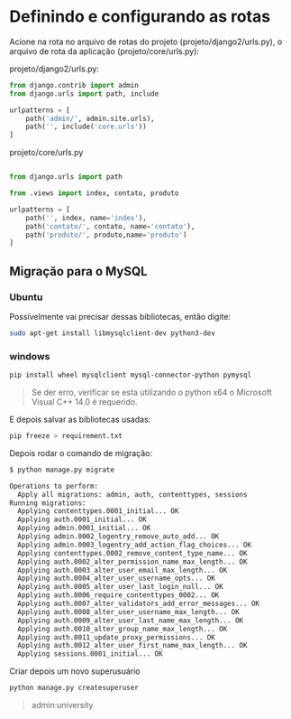#  Definindo e configurando as rotas

Acione na rota no arquivo de rotas do projeto (projeto/django2/urls.py), 
o arquivo de rota da aplicação (projeto/core/urls.py):

projeto/django2/urls.py:

```python
from django.contrib import admin
from django.urls import path, include

urlpatterns = [
    path('admin/', admin.site.urls),
    path('', include('core.urls'))
]

``` 

projeto/core/urls.py

```python

from django.urls import path

from .views import index, contato, produto

urlpatterns = [
    path('', index, name='index'),
    path('contato/', contato, name='contato'),
    path('produto/', produto,name='produto')
]

 ``` 

## Migração para o MySQL


### Ubuntu

Possívelmente vai precisar dessas bibliotecas, então digite:

```bash
sudo apt-get install libmysqlclient-dev python3-dev
```

### windows

```bash
pip install wheel mysqlclient mysql-connector-python pymysql
```

> Se der erro, verificar se esta utilizando o python x64
> o Microsoft Visual C++ 14.0 é requerido.

E depois salvar as bibliotecas usadas:

```bash
pip freeze > requirement.txt
```

Depois rodar o comando de migração:

```bash
$ python manage.py migrate

Operations to perform:
  Apply all migrations: admin, auth, contenttypes, sessions
Running migrations:
  Applying contenttypes.0001_initial... OK
  Applying auth.0001_initial... OK
  Applying admin.0001_initial... OK
  Applying admin.0002_logentry_remove_auto_add... OK
  Applying admin.0003_logentry_add_action_flag_choices... OK
  Applying contenttypes.0002_remove_content_type_name... OK
  Applying auth.0002_alter_permission_name_max_length... OK
  Applying auth.0003_alter_user_email_max_length... OK
  Applying auth.0004_alter_user_username_opts... OK
  Applying auth.0005_alter_user_last_login_null... OK
  Applying auth.0006_require_contenttypes_0002... OK
  Applying auth.0007_alter_validators_add_error_messages... OK
  Applying auth.0008_alter_user_username_max_length... OK
  Applying auth.0009_alter_user_last_name_max_length... OK
  Applying auth.0010_alter_group_name_max_length... OK
  Applying auth.0011_update_proxy_permissions... OK
  Applying auth.0012_alter_user_first_name_max_length... OK
  Applying sessions.0001_initial... OK
```

Criar depois um novo superusuário

```bash
python manage.py createsuperuser
```

> admin:university


